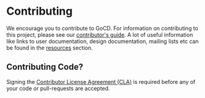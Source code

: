 # Contributing

We encourage you to contribute to GoCD. For information on contributing to this project, please see our <a href="http://www.go.cd/contribute/">contributor's guide</a>.
A lot of useful information like links to user documentation, design documentation, mailing lists etc can be found in the <a href="https://www.go.cd/resources/">resources</a> section.

## Contributing Code?

Signing the [Contributor License Agreement (CLA)](http://www.go.cd/contribute/cla.html) is required before any of your code or pull-requests are accepted.

